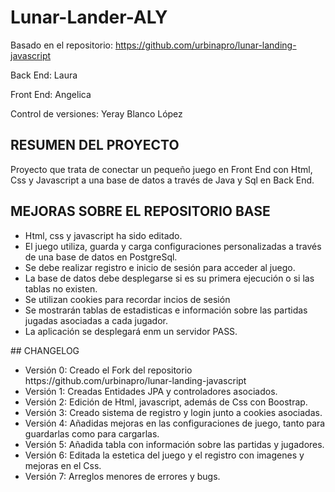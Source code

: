 # Lunar-Lander-ALY
Basado en el repositorio:
https://github.com/urbinapro/lunar-landing-javascript

Back End: Laura

Front End: Angelica

Control de versiones: Yeray Blanco López

## RESUMEN DEL PROYECTO
Proyecto que trata de conectar un pequeño juego en Front End con Html, Css y Javascript a una base de datos a través de Java y Sql en Back End.

## MEJORAS SOBRE EL REPOSITORIO  BASE
<ul>
  <li>Html, css y javascript ha sido editado.</li>
  <li>El juego utiliza, guarda y carga configuraciones personalizadas a través de una base de datos en PostgreSql.</li>
  <li>Se debe realizar registro e inicio de sesión para acceder al juego.</li>
  <li>La base de datos debe desplegarse si es su primera ejecución o si las tablas no existen.</li>
  <li>Se utilizan cookies para recordar incios de sesión</li>
  <li>Se mostrarán tablas de estadisticas e información sobre las partidas jugadas asociadas a cada jugador.</li>
  <li>La aplicación se desplegará enm un servidor PASS.</li>
</ul>
## CHANGELOG
<ul>
<li>Versión 0: Creado el Fork del repositorio https://github.com/urbinapro/lunar-landing-javascript</li>
<li>Versión 1: Creadas Entidades JPA y controladores asociados.</li>
<li>Versión 2: Edición de Html, javascript, además de Css con Boostrap.</li>
<li>Versión 3: Creado sistema de registro y login junto a cookies asociadas.</li>
<li>Versión 4: Añadidas mejoras en las configuraciones de juego, tanto para guardarlas como para cargarlas.</li>
<li>Versión 5: Añadida tabla con información sobre las partidas y jugadores.</li>
<li>Versión 6: Editada la estetica del juego y el registro con imagenes y mejoras en el Css.</li>
<li>Versión 7: Arreglos menores de errores y bugs.</li>
</ul>
